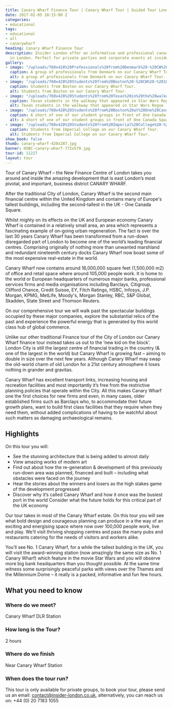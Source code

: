 ```yaml
---
title: Canary Wharf Finance Tour | Canary Wharf Tour | Guided Tour London
date: 2017-02-05 10:15:00 Z
categories:
- educational
tags:
- educational
- all
- canarywharf
heading: Canary Wharf Finance Tour
description: Insider London offer an informative and professional canary wharf tour
  in London. Perfect for private parties and corporate events at insider-london.co.uk.
gallery:
- image: "/uploads/760x428%20Professionals%20from%20Denmark%20-%20CW%20-%2017-08-24%20-%20Andy.jpg"
  caption: A group of professionals from Denmark on our Canary Wharf Tour.
  alt: A group of professionals from Denmark on our Canary Wharf Tour.
- image: "/uploads/760x428%20Students%20from%20Boston%20-%20CW%20-%2018-01-25%20-%20Francis.JPG"
  caption: Students from Boston on our Canary Wharf Tour.
  alt: Students from Boston on our Canary Wharf Tour.
- image: "/uploads/760x428%20Students%20from%20Texas%20in%20the%20walkway%20used%20for%20SW%20Rogue%20-%20CW%20-%2017-07-26.JPG"
  caption: Texan students in the walkway that appeared in Star Wars Rogue  One!
  alt: Texan students in the walkway that appeared in Star Wars Rogue  One!
- image: "/uploads/760x428%20Students%20from%20Boston%20at%20One%20Canada%20Square%20-%20CW%20-%2018-01-25%20-%20Andy.JPG"
  caption: A short of one of our student groups in front of One Canada Square.
  alt: A short of one of our student groups in front of One Canada Square.
- image: "/uploads/760x428%20Students%20from%20Imperial%20College%20-%20CW%20-%2017-07-25%20-%20Andy.JPG"
  caption: Students from Imperial College on our Canary Wharf Tour.
  alt: Students from Imperial College on our Canary Wharf Tour.
show_book: false
thumb: canary-wharf-420x287.jpg
banner: HSBC-canary-wharf-772x579.jpg
tour-id: 11227
layout: tour
---
```


Tour of Canary Wharf – the New Finance Centre of London takes you around and inside the amazing development that is east London’s most pivotal, and important, business district CANARY WHARF.

After the traditional City of London, Canary Wharf is the second main financial centre within the United Kingdom and contains many of Europe's tallest buildings, including the second-tallest in the UK - One Canada Square.

Whilst mighty on its effects on the UK and European economy Canary Wharf is contained in a relatively small area, an area which represents a fascinating example of on-going urban regeneration. The fact is over the last 30 years Canary Wharf has been transformed from a run-down disregarded part of London to become one of the world’s leading financial centres. Comprising originally of nothing more than unwanted marshland and redundant nineteenth century docks Canary Wharf now boast some of the most expensive real-estate in the world.

Canary Wharf now contains around 16,000,000 square feet (1,500,000 m2) of office and retail space where around 105,000 people work. It is home to the world or European headquarters of numerous major banks, professional services firms and media organisations including Barclays, Citigroup, Clifford Chance, Credit Suisse, EY, Fitch Ratings, HSBC, Infosys, J.P. Morgan, KPMG, MetLife, Moody's, Morgan Stanley, RBC, S&P Global, Skadden, State Street and Thomson Reuters.

On our comprehensive tour we will walk past the spectacular buildings occupied by these major companies, explore the substantial relics of the past and experience the powerful energy that is generated by this world class hub of global commerce.

Unlike our other traditional Finance tour of the City of London our Canary Wharf finance tour instead takes us out to the ‘new kid on the block’. London City is still the largest centre of financial trading in the country (& one of the largest in the world) but Canary Wharf is growing fast – aiming to double in size over the next few years. Although Canary Wharf may swap the old-world charm of old London for a 21st century atmosphere it loses nothing in grander and gravitas.

Canary Wharf has excellent transport links, increasing housing and recreation facilities and most importantly it’s free from the restrictive planning policies that operate within the City. All this makes Canary Wharf one the first choices for new firms and even, in many cases, older established firms such as Barclays who, to accommodate their future growth plans, want to build first class facilities that they require when they need them, without added complications of having to be watchful about such matters as damaging archaeological remains.

## Highlights

On this tour you will:

- See the stunning architecture that is being added to almost daily
- View amazing works of modern art
- Find out about how the re-generation & development  of this previously run-down area was planned, financed and built – including what obstacles were faced on the journey
- Hear the stories about the winners and losers as the high stakes game of the development  progressed
- Discover why it’s called Canary Wharf and how it once was the busiest port in the world
Consider what the future holds for this critical part of the UK economy

Our tour takes in most of the Canary Wharf estate. On this tour you will see what bold design and courageous planning can produce in a the way of an exciting and energising space where now over 100,000 people work, live and play. We’ll visit thriving shopping centres and pass the many pubs and restaurants catering for the needs of visitors and workers alike.

You’ll see No. 1 Canary Wharf, for a while the tallest building in the UK, you will visit the award-winning station (now amazingly the same size as No. 1 Canary Wharf) which feature in the movie Star Wars and you will observe more big bank headquarters than you thought possible. At the same time witness some surprisingly peaceful parks with views over the Thames and the Millennium Dome – it really is a packed, informative and fun few hours.

## What you need to know

### Where do we meet?

Canary Wharf DLR Station

### How long is the Tour?

2 hours

### Where do we finish

Near Canary Wharf Station

### When does the tour run?

This tour is only available for private groups, to book your tour, please send us an email: <a href="mailto:contact@insider-london.co.uk">contact@insider-london.co.uk</a>, alternatively, you can reach us on: +44 (0) 20 7183 1055
